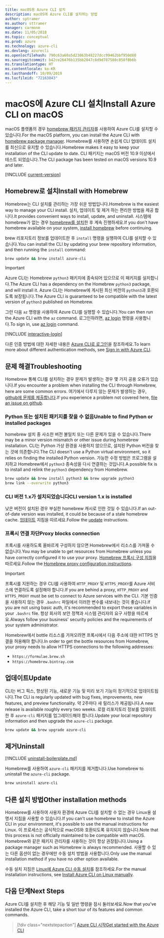 ```yaml
---
title: macOS용 Azure CLI 설치
description: macOS에 Azure CLI를 설치하는 방법
author: sptramer
ms.author: sttramer
manager: carmonm
ms.date: 11/05/2018
ms.topic: conceptual
ms.prod: azure
ms.technology: azure-cli
ms.devlang: azurecli
ms.openlocfilehash: 790c63a60a5d23863b48227dcc99462bbf950d80
ms.sourcegitcommit: b42ce26476b135bb2047c8d9d787580c858f8b6b
ms.translationtype: HT
ms.contentlocale: ko-KR
ms.lasthandoff: 10/09/2019
ms.locfileid: "72163843"
---
```

# <a name="install-azure-cli-on-macos"></a><span data-ttu-id="91de1-103">macOS에 Azure CLI 설치</span><span class="sxs-lookup"><span data-stu-id="91de1-103">Install Azure CLI on macOS</span></span>

<span data-ttu-id="91de1-104">macOS 플랫폼의 경우 [homebrew 패키지 관리자](https://brew.sh)를 사용하여 Azure CLI를 설치할 수 있습니다.</span><span class="sxs-lookup"><span data-stu-id="91de1-104">For the macOS platform, you can install the Azure CLI with [homebrew package manager](https://brew.sh).</span></span> <span data-ttu-id="91de1-105">Homebrew를 사용하면 손쉽게 CLI 업데이트 설치를 최신으로 유지할 수 있습니다.</span><span class="sxs-lookup"><span data-stu-id="91de1-105">Homebrew makes it easy to keep your installation of the CLI update to date.</span></span> <span data-ttu-id="91de1-106">CLI 패키지는 macOS 버전 10.9 이상에서 테스트 되었습니다.</span><span class="sxs-lookup"><span data-stu-id="91de1-106">The CLI package has been tested on macOS versions 10.9 and later.</span></span>

[!INCLUDE [current-version](includes/current-version.md)]

## <a name="install-with-homebrew"></a><span data-ttu-id="91de1-107">Homebrew로 설치</span><span class="sxs-lookup"><span data-stu-id="91de1-107">Install with Homebrew</span></span>

<span data-ttu-id="91de1-108">Homebrew는 CLI 설치를 관리하는 가장 쉬운 방법입니다.</span><span class="sxs-lookup"><span data-stu-id="91de1-108">Homebrew is the easiest way to manage your CLI install.</span></span> <span data-ttu-id="91de1-109">설치, 업데이트 및 제거 하는 편리한 방법을 제공 합니다.</span><span class="sxs-lookup"><span data-stu-id="91de1-109">It provides convenient ways to install, update, and uninstall.</span></span>
<span data-ttu-id="91de1-110">시스템에 homebrew가 없는 경우 [homebrew를 설치](https://docs.brew.sh/Installation.html)한 후 계속 진행하세요.</span><span class="sxs-lookup"><span data-stu-id="91de1-110">If you don't have homebrew available on your system, [install homebrew](https://docs.brew.sh/Installation.html) before continuing.</span></span>

<span data-ttu-id="91de1-111">brew 리포지토리 정보를 업데이트한 후 `install` 명령을 실행하여 CLI를 설치할 수 있습니다.</span><span class="sxs-lookup"><span data-stu-id="91de1-111">You can install the CLI by updating your brew repository information, and then running the `install` command:</span></span>

```bash
brew update && brew install azure-cli
```

> [!IMPORTANT]
>
> <span data-ttu-id="91de1-112">Azure CLI는 Homebrew `python3` 패키지에 종속되어 있으므로 이 패키지를 설치합니다.</span><span class="sxs-lookup"><span data-stu-id="91de1-112">The Azure CLI has a dependency on the Homebrew `python3` package, and will install it.</span></span>
> <span data-ttu-id="91de1-113">Azure CLI는 Homebrew에 게시된 최신 버전의 `python3`과 호환되도록 보장됩니다.</span><span class="sxs-lookup"><span data-stu-id="91de1-113">The Azure CLI is guaranteed to be compatible with the latest version of `python3` published on Homebrew.</span></span>

<span data-ttu-id="91de1-114">그런 다음 `az` 명령을 사용하여 Azure CLI를 실행할 수 있습니다.</span><span class="sxs-lookup"><span data-stu-id="91de1-114">You can then run the Azure CLI with the `az` command.</span></span> <span data-ttu-id="91de1-115">로그인하려면, [az login](/cli/azure/reference-index#az-login) 명령을 사용합니다.</span><span class="sxs-lookup"><span data-stu-id="91de1-115">To sign in, use [az login](/cli/azure/reference-index#az-login) command.</span></span>

[!INCLUDE [interactive-login](includes/interactive-login.md)]

<span data-ttu-id="91de1-116">다른 인증 방법에 대한 자세한 내용은 [Azure CLI로 로그인](authenticate-azure-cli.md)을 참조하세요.</span><span class="sxs-lookup"><span data-stu-id="91de1-116">To learn more about different authentication methods, see [Sign in with Azure CLI](authenticate-azure-cli.md).</span></span>

## <a name="troubleshooting"></a><span data-ttu-id="91de1-117">문제 해결</span><span class="sxs-lookup"><span data-stu-id="91de1-117">Troubleshooting</span></span>

<span data-ttu-id="91de1-118">Homebrew 통해 CLI를 설치하는 경우 문제가 발생하는 경우 몇 가지 공용 오류가 있습니다.</span><span class="sxs-lookup"><span data-stu-id="91de1-118">If you encounter a problem when installing the CLI through Homebrew, here are some common errors.</span></span> <span data-ttu-id="91de1-119">여기에서 다루지 않는 문제가 발생하는 경우, [github에 문제를 제출합니다](https://github.com/Azure/azure-cli/issues).</span><span class="sxs-lookup"><span data-stu-id="91de1-119">If you experience a problem not covered here, [file an issue on github](https://github.com/Azure/azure-cli/issues).</span></span>

### <a name="unable-to-find-python-or-installed-packages"></a><span data-ttu-id="91de1-120">Python 또는 설치된 패키지를 찾을 수 없음</span><span class="sxs-lookup"><span data-stu-id="91de1-120">Unable to find Python or installed packages</span></span>

<span data-ttu-id="91de1-121">homebrew 설치 중 사소한 버전 불일치 또는 다른 문제가 있을 수 있습니다.</span><span class="sxs-lookup"><span data-stu-id="91de1-121">There may be a minor version mismatch or other issue during homebrew installation.</span></span> <span data-ttu-id="91de1-122">CLI는 Python 가상 환경을 사용하지 않으므로, 설치된 Python 버전을 찾는 것에 의존합니다.</span><span class="sxs-lookup"><span data-stu-id="91de1-122">The CLI doesn't use a Python virtual environment, so it relies on finding the installed Python version.</span></span> <span data-ttu-id="91de1-123">가능한 수정 방법은 프로그램을 설치하고 Homebrew에서 `python3` 종속성을 다시 연결하는 것입니다.</span><span class="sxs-lookup"><span data-stu-id="91de1-123">A possible fix is to install and relink the `python3` dependency from Homebrew.</span></span>

```bash
brew update && brew install python3 && brew upgrade python3
brew link --overwrite python3
```

### <a name="cli-version-1x-is-installed"></a><span data-ttu-id="91de1-124">CLI 버전 1.x가 설치되었습니다</span><span class="sxs-lookup"><span data-stu-id="91de1-124">CLI version 1.x is installed</span></span>

<span data-ttu-id="91de1-125">낮은 버전이 설치된 경우 부실한 homebrew 캐시로 인한 것일 수 있습니다.</span><span class="sxs-lookup"><span data-stu-id="91de1-125">If an out-of-date version was installed, it could be because of a stale homebrew cache.</span></span> <span data-ttu-id="91de1-126">[업데이트](#update) 지침을 따르세요.</span><span class="sxs-lookup"><span data-stu-id="91de1-126">Follow the [update](#update) instructions.</span></span>

### <a name="proxy-blocks-connection"></a><span data-ttu-id="91de1-127">프록시 연결 차단</span><span class="sxs-lookup"><span data-stu-id="91de1-127">Proxy blocks connection</span></span>

<span data-ttu-id="91de1-128">프록시를 사용하도록 올바르게 구성하지 않으면 Homebrew에서 리소스를 가져올 수 없습니다.</span><span class="sxs-lookup"><span data-stu-id="91de1-128">You may be unable to get resources from Homebrew unless you have correctly configured it to use your proxy.</span></span> <span data-ttu-id="91de1-129">[Homebrew 프록시 구성 지침](https://docs.brew.sh/Manpage#using-homebrew-behind-a-proxy)을 따르세요.</span><span class="sxs-lookup"><span data-stu-id="91de1-129">Follow the [Homebrew proxy configuration instructions](https://docs.brew.sh/Manpage#using-homebrew-behind-a-proxy).</span></span>

> [!IMPORTANT]
> <span data-ttu-id="91de1-130">프록시를 지원하는 경우 CLI를 사용하여 `HTTP_PROXY` 및 `HTTPS_PROXY`를 Azure 서비스에 연결하도록 설정해야 합니다.</span><span class="sxs-lookup"><span data-stu-id="91de1-130">If you are behind a proxy, `HTTP_PROXY` and `HTTPS_PROXY` must be set to connect to Azure services with the CLI.</span></span>
> <span data-ttu-id="91de1-131">기본 인증을 사용하지 않는 경우 `.bashrc` 파일에서 이러한 변수를 내보내는 것이 좋습니다.</span><span class="sxs-lookup"><span data-stu-id="91de1-131">If you are not using basic auth, it's recommended to export these variables in your `.bashrc` file.</span></span>
> <span data-ttu-id="91de1-132">항상 회사의 보안 정책과 시스템 관리자의 요구 사항을 따르세요.</span><span class="sxs-lookup"><span data-stu-id="91de1-132">Always follow your business' security policies and the requirements of your system administrator.</span></span>

<span data-ttu-id="91de1-133">Homebrew에서 bottle 리소스를 가져오려면 프록시에서 다음 주소에 대한 HTTPS 연결을 허용해야 합니다.</span><span class="sxs-lookup"><span data-stu-id="91de1-133">In order to get the bottle resources from Homebrew, your proxy needs to allow HTTPS connections to the following addresses:</span></span>

* `https://formulae.brew.sh`
* `https://homebrew.bintray.com`

## <a name="update"></a><span data-ttu-id="91de1-134">업데이트</span><span class="sxs-lookup"><span data-stu-id="91de1-134">Update</span></span>

<span data-ttu-id="91de1-135">CLI는 버그 픽스, 향상된 기능, 새로운 기능 및 미리 보기 기능이 정기적으로 업데이트됩니다.</span><span class="sxs-lookup"><span data-stu-id="91de1-135">The CLI is regularly updated with bug fixes, improvements, new features, and preview functionality.</span></span> <span data-ttu-id="91de1-136">약 2주마다 새 릴리스가 제공됩니다.</span><span class="sxs-lookup"><span data-stu-id="91de1-136">A new release is available roughly every two weeks.</span></span> <span data-ttu-id="91de1-137">로컬 리포지토리 정보를 업데이트한 후 `azure-cli` 패키지를 업그레이드해야 합니다.</span><span class="sxs-lookup"><span data-stu-id="91de1-137">Update your local repository information and then upgrade the `azure-cli` package.</span></span>

```bash
brew update && brew upgrade azure-cli
```

## <a name="uninstall"></a><span data-ttu-id="91de1-138">제거</span><span class="sxs-lookup"><span data-stu-id="91de1-138">Uninstall</span></span>

[!INCLUDE [uninstall-boilerplate.md](includes/uninstall-boilerplate.md)]

<span data-ttu-id="91de1-139">Homebrew를 사용하여 `azure-cli` 패키지를 제거합니다.</span><span class="sxs-lookup"><span data-stu-id="91de1-139">Use homebrew to uninstall the `azure-cli` package.</span></span>

```bash
brew uninstall azure-cli
```

## <a name="other-installation-methods"></a><span data-ttu-id="91de1-140">다른 설치 방법</span><span class="sxs-lookup"><span data-stu-id="91de1-140">Other installation methods</span></span>

<span data-ttu-id="91de1-141">Homebrew를 사용하여 사용자 환경에 Azure CLI를 설치할 수 없는 경우 Linux용 설명서 지침을 사용할 수 있습니다.</span><span class="sxs-lookup"><span data-stu-id="91de1-141">If you can't use homebrew to install the Azure CLI in your environment, it's possible to use the manual instructions for Linux.</span></span> <span data-ttu-id="91de1-142">이 프로세스는 공식적으로 macOS와 호환되도록 유지되지 않습니다.</span><span class="sxs-lookup"><span data-stu-id="91de1-142">Note that this process is not officially maintained to be compatible with macOS.</span></span> <span data-ttu-id="91de1-143">Homebrew와 같은 패키지 관리자를 사용하는 것이 항상 권장됩니다.</span><span class="sxs-lookup"><span data-stu-id="91de1-143">Using a package manager such as Homebrew is always recommended.</span></span> <span data-ttu-id="91de1-144">사용할 수 있는 다른 옵션이 없는 경우에만 수동 설치 방법을 사용합니다.</span><span class="sxs-lookup"><span data-stu-id="91de1-144">Only use the manual installation method if you have no other option available.</span></span>

<span data-ttu-id="91de1-145">수동 설치 지침은 [Linux에 Azure CLI 수동 설치](install-azure-cli-linux.md)를 참조하세요.</span><span class="sxs-lookup"><span data-stu-id="91de1-145">For the manual installation instructions, see [Install Azure CLI on Linux manually](install-azure-cli-linux.md).</span></span>

## <a name="next-steps"></a><span data-ttu-id="91de1-146">다음 단계</span><span class="sxs-lookup"><span data-stu-id="91de1-146">Next Steps</span></span>

<span data-ttu-id="91de1-147">Azure CLI를 설치한 후 해당 기능 및 일반 명령을 잠시 둘러보세요.</span><span class="sxs-lookup"><span data-stu-id="91de1-147">Now that you've installed the Azure CLI, take a short tour of its features and common commands.</span></span>

> [!div class="nextstepaction"]
> [<span data-ttu-id="91de1-148">Azure CLI 시작</span><span class="sxs-lookup"><span data-stu-id="91de1-148">Get started with the Azure CLI</span></span>](get-started-with-azure-cli.md)
